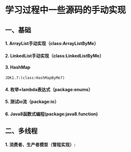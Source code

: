 # 学习过程中一些源码的手动实现
## 一、基础
#### 1. ArrayList手动实现（class:ArrayListByMe）
#### 2. LinkedList手动实现（class:LinkedListByMe）
#### 3. HashMap
    JDK1.7:(class:HashMapByMe7)
#### 4. 枚举+lambda表达式（package:enums）
#### 5. 测试io流（package:io）
#### 6. Java8函数式编程(package:java8.function)

## 二、多线程
#### 1. 消费者、生产者模型（管程实现）: 
